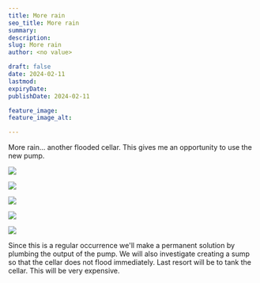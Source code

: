 ```yaml
---
title: More rain
seo_title: More rain
summary: 
description: 
slug: More rain
author: <no value>

draft: false
date: 2024-02-11
lastmod: 
expiryDate: 
publishDate: 2024-02-11

feature_image: 
feature_image_alt: 

---
```

More rain... another flooded cellar. This gives me an opportunity to use the new pump.


![](/images/0448.jpeg)

![](/images/0449.jpeg)

![](/images/0450.jpeg)

![](/images/0451.jpeg)

![](/images/0452.jpeg)

Since this is a regular occurrence we'll make a permanent solution by plumbing the output of the pump. We will also investigate creating a sump so that the cellar does not flood immediately. Last resort will be to tank the cellar. This will be very expensive.

